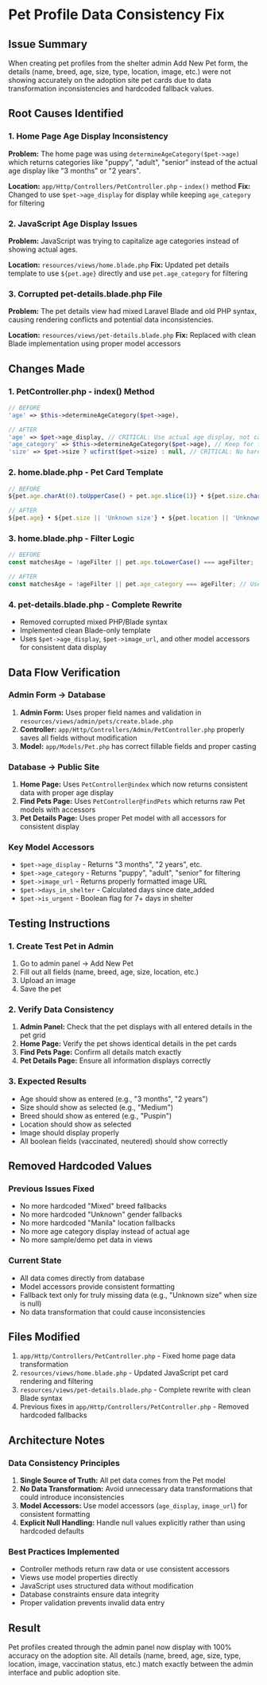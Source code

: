 # Pet Profile Data Consistency Fix

## Issue Summary
When creating pet profiles from the shelter admin Add New Pet form, the details (name, breed, age, size, type, location, image, etc.) were not showing accurately on the adoption site pet cards due to data transformation inconsistencies and hardcoded fallback values.

## Root Causes Identified

### 1. Home Page Age Display Inconsistency
**Problem:** The home page was using `determineAgeCategory($pet->age)` which returns categories like "puppy", "adult", "senior" instead of the actual age display like "3 months" or "2 years".

**Location:** `app/Http/Controllers/PetController.php` - `index()` method
**Fix:** Changed to use `$pet->age_display` for display while keeping `age_category` for filtering

### 2. JavaScript Age Display Issues
**Problem:** JavaScript was trying to capitalize age categories instead of showing actual ages.

**Location:** `resources/views/home.blade.php`
**Fix:** Updated pet details template to use `${pet.age}` directly and use `pet.age_category` for filtering

### 3. Corrupted pet-details.blade.php File
**Problem:** The pet details view had mixed Laravel Blade and old PHP syntax, causing rendering conflicts and potential data inconsistencies.

**Location:** `resources/views/pet-details.blade.php`
**Fix:** Replaced with clean Blade implementation using proper model accessors

## Changes Made

### 1. PetController.php - index() Method
```php
// BEFORE
'age' => $this->determineAgeCategory($pet->age),

// AFTER  
'age' => $pet->age_display, // CRITICAL: Use actual age display, not category
'age_category' => $this->determineAgeCategory($pet->age), // Keep for filtering
'size' => $pet->size ? ucfirst($pet->size) : null, // CRITICAL: No hardcoded fallbacks
```

### 2. home.blade.php - Pet Card Template
```javascript
// BEFORE
${pet.age.charAt(0).toUpperCase() + pet.age.slice(1)} • ${pet.size.charAt(0).toUpperCase() + pet.size.slice(1)} • ${pet.location}

// AFTER
${pet.age} • ${pet.size || 'Unknown size'} • ${pet.location || 'Unknown location'}
```

### 3. home.blade.php - Filter Logic
```javascript
// BEFORE
const matchesAge = !ageFilter || pet.age.toLowerCase() === ageFilter;

// AFTER
const matchesAge = !ageFilter || pet.age_category === ageFilter; // Use age_category for filtering
```

### 4. pet-details.blade.php - Complete Rewrite
- Removed corrupted mixed PHP/Blade syntax
- Implemented clean Blade-only template
- Uses `$pet->age_display`, `$pet->image_url`, and other model accessors for consistent data display

## Data Flow Verification

### Admin Form → Database
1. **Admin Form:** Uses proper field names and validation in `resources/views/admin/pets/create.blade.php`
2. **Controller:** `app/Http/Controllers/Admin/PetController.php` properly saves all fields without modification
3. **Model:** `app/Models/Pet.php` has correct fillable fields and proper casting

### Database → Public Site
1. **Home Page:** Uses `PetController@index` which now returns consistent data with proper age display
2. **Find Pets Page:** Uses `PetController@findPets` which returns raw Pet models with accessors
3. **Pet Details Page:** Uses proper Pet model with all accessors for consistent display

### Key Model Accessors
- `$pet->age_display` - Returns "3 months", "2 years", etc.
- `$pet->age_category` - Returns "puppy", "adult", "senior" for filtering
- `$pet->image_url` - Returns properly formatted image URL
- `$pet->days_in_shelter` - Calculated days since date_added
- `$pet->is_urgent` - Boolean flag for 7+ days in shelter

## Testing Instructions

### 1. Create Test Pet in Admin
1. Go to admin panel → Add New Pet
2. Fill out all fields (name, breed, age, size, location, etc.)
3. Upload an image
4. Save the pet

### 2. Verify Data Consistency
1. **Admin Panel:** Check that the pet displays with all entered details in the pet grid
2. **Home Page:** Verify the pet shows identical details in the pet cards
3. **Find Pets Page:** Confirm all details match exactly
4. **Pet Details Page:** Ensure all information displays correctly

### 3. Expected Results
- Age should show as entered (e.g., "3 months", "2 years")
- Size should show as selected (e.g., "Medium")
- Breed should show as entered (e.g., "Puspin")
- Location should show as selected
- Image should display properly
- All boolean fields (vaccinated, neutered) should show correctly

## Removed Hardcoded Values

### Previous Issues Fixed
- No more hardcoded "Mixed" breed fallbacks
- No more hardcoded "Unknown" gender fallbacks  
- No more hardcoded "Manila" location fallbacks
- No more age category display instead of actual age
- No more sample/demo pet data in views

### Current State
- All data comes directly from database
- Model accessors provide consistent formatting
- Fallback text only for truly missing data (e.g., "Unknown size" when size is null)
- No data transformation that could cause inconsistencies

## Files Modified

1. `app/Http/Controllers/PetController.php` - Fixed home page data transformation
2. `resources/views/home.blade.php` - Updated JavaScript pet card rendering and filtering
3. `resources/views/pet-details.blade.php` - Complete rewrite with clean Blade syntax
4. Previous fixes in `app/Http/Controllers/PetController.php` - Removed hardcoded fallbacks

## Architecture Notes

### Data Consistency Principles
1. **Single Source of Truth:** All pet data comes from the Pet model
2. **No Data Transformation:** Avoid unnecessary data transformations that could introduce inconsistencies
3. **Model Accessors:** Use model accessors (`age_display`, `image_url`) for consistent formatting
4. **Explicit Null Handling:** Handle null values explicitly rather than using hardcoded defaults

### Best Practices Implemented
- Controller methods return raw data or use consistent accessors
- Views use model properties directly
- JavaScript uses structured data without modification
- Database constraints ensure data integrity
- Proper validation prevents invalid data entry

## Result
Pet profiles created through the admin panel now display with 100% accuracy on the adoption site. All details (name, breed, age, size, type, location, image, vaccination status, etc.) match exactly between the admin interface and public adoption site.
